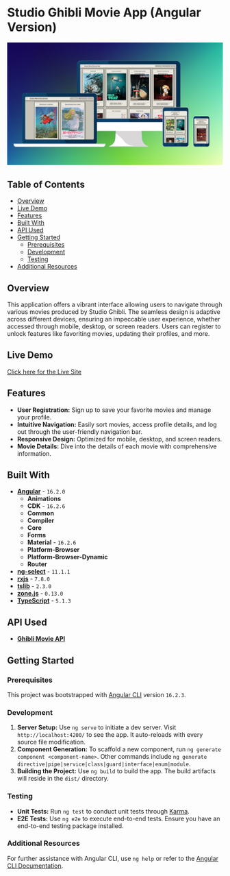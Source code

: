 # Studio Ghibli Movie App (Angular Version)

<img src="https://github.com/TubaJordan/Portfolio/blob/main/images/Angular-Ghibli-Display.png">

## Table of Contents
- [Overview](#overview)
- [Live Demo](#live-demo)
- [Features](#features)
- [Built With](#built-with)
- [API Used](#api-used)
- [Getting Started](#getting-started)
  - [Prerequisites](#prerequisites)
  - [Development](#development)
  - [Testing](#testing)
- [Additional Resources](#additional-resources)

## Overview

This application offers a vibrant interface allowing users to navigate through various movies produced by Studio Ghibli. The seamless design is adaptive across different devices, ensuring an impeccable user experience, whether accessed through mobile, desktop, or screen readers. Users can register to unlock features like favoriting movies, updating their profiles, and more.

## Live Demo

[Click here for the Live Site](https://tubajordan.github.io/Studio-Ghibli-Movie-App-Angular/welcome)

## Features

- **User Registration:** Sign up to save your favorite movies and manage your profile.
- **Intuitive Navigation:** Easily sort movies, access profile details, and log out through the user-friendly navigation bar.
- **Responsive Design:** Optimized for mobile, desktop, and screen readers.
- **Movie Details:** Dive into the details of each movie with comprehensive information.

## Built With

- [**Angular**](https://angular.io/) - `16.2.0`
  - **Animations**
  - **CDK** - `16.2.6`
  - **Common**
  - **Compiler**
  - **Core**
  - **Forms**
  - **Material** - `16.2.6`
  - **Platform-Browser**
  - **Platform-Browser-Dynamic**
  - **Router**
- [**ng-select**](https://github.com/ng-select/ng-select) - `11.1.1`
- [**rxjs**](https://rxjs.dev/) - `7.8.0`
- [**tslib**](https://www.npmjs.com/package/tslib) - `2.3.0`
- [**zone.js**](https://github.com/angular/zone.js/) - `0.13.0`
- [**TypeScript**](https://www.typescriptlang.org/) - `5.1.3`

## API Used

- [**Ghibli Movie API**](https://github.com/TubaJordan/Studio-Ghibli-Movie-API)

## Getting Started

### Prerequisites

This project was bootstrapped with [Angular CLI](https://github.com/angular/angular-cli) version `16.2.3`.

### Development

1. **Server Setup:** Use `ng serve` to initiate a dev server. Visit `http://localhost:4200/` to see the app. It auto-reloads with every source file modification.
2. **Component Generation:** To scaffold a new component, run `ng generate component <component-name>`. Other commands include `ng generate directive|pipe|service|class|guard|interface|enum|module`.
3. **Building the Project:** Use `ng build` to build the app. The build artifacts will reside in the `dist/` directory.

### Testing

- **Unit Tests:** Run `ng test` to conduct unit tests through [Karma](https://karma-runner.github.io).
- **E2E Tests:** Use `ng e2e` to execute end-to-end tests. Ensure you have an end-to-end testing package installed.

### Additional Resources

For further assistance with Angular CLI, use `ng help` or refer to the [Angular CLI Documentation](https://angular.io/cli).
